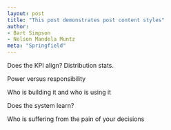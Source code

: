 ```yaml
---
layout: post
title: "This post demonstrates post content styles"
author:
- Bart Simpson
- Nelson Mandela Muntz
meta: "Springfield"
---
```


Does the KPI align? Distribution stats.

Power versus responsibility

Who is building it and who is using it

Does the system learn?


Who is suffering from the pain of your decisions